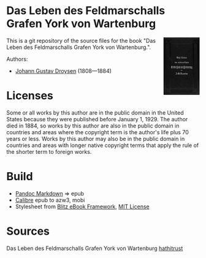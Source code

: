 # Das Leben des Feldmarschalls Grafen York von Wartenburg

<img align="right" height="150" src="https://github.com/kogo59/Das_Leben_des_Feldmarschalls_Grafen_York_von_Wartenburg/blob/main/images/cover.jpg">

This is a git repository of the source files for the book "Das Leben des Feldmarschalls Grafen York von Wartenburg.".

Authors:

* [Johann Gustav Droysen](https://de.wikipedia.org/wiki/Johann_Gustav_Droysen) (1808—1884)

# Licenses
Some or all works by this author are in the public domain in the United States
because they were published before January 1, 1929. The author died in 1884, so
works by this author are also in the public domain in countries and areas where
the copyright term is the author's life plus 70 years or less. Works by this
author may also be in the public domain in countries and areas with longer
native copyright terms that apply the rule of the shorter term to foreign works.

# Build
* [Pandoc Markdown](https://pandoc.org/MANUAL.html#pandocs-markdown) => epub
* [Calibre](https://calibre-ebook.com/) epub to azw3, mobi
* Stylesheet from [Blitz eBook Framework](https://friendsofepub.github.io/Blitz/), [MIT License](https://github.com/FriendsOfEpub/Blitz/blob/master/LICENSE)

# Sources
Das Leben des Feldmarschalls Grafen York von Wartenburg [hathitrust](hhttps://babel.hathitrust.org/cgi/pt?id=nyp.33433082418090&seq=17)
